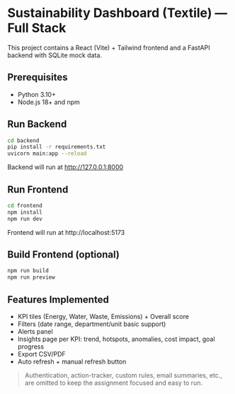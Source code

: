 # Sustainability Dashboard (Textile) — Full Stack

This project contains a React (Vite) + Tailwind frontend and a FastAPI backend with SQLite mock data.

## Prerequisites
- Python 3.10+
- Node.js 18+ and npm

## Run Backend
```bash
cd backend
pip install -r requirements.txt
uvicorn main:app --reload
```
Backend will run at http://127.0.0.1:8000

## Run Frontend
```bash
cd frontend
npm install
npm run dev
```
Frontend will run at http://localhost:5173

## Build Frontend (optional)
```bash
npm run build
npm run preview
```

## Features Implemented
- KPI tiles (Energy, Water, Waste, Emissions) + Overall score
- Filters (date range, department/unit basic support)
- Alerts panel
- Insights page per KPI: trend, hotspots, anomalies, cost impact, goal progress
- Export CSV/PDF
- Auto refresh + manual refresh button

> Authentication, action-tracker, custom rules, email summaries, etc., are omitted to keep the assignment focused and easy to run.
